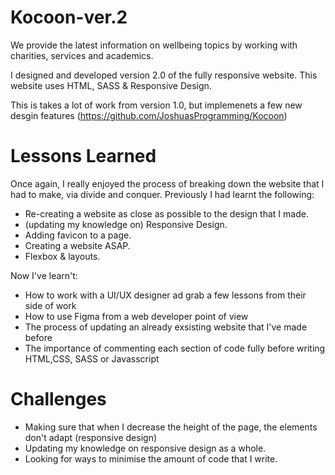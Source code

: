 # Kocoon-ver.2

We provide the latest information on wellbeing topics by working with charities, services and academics.

I designed and developed version 2.0 of the fully responsive website. This website uses HTML, SASS & Responsive Design.

This is takes a lot of work from version 1.0, but implemenets a few new desgin features (https://github.com/JoshuasProgramming/Kocoon) 

# Lessons Learned

Once again, I really enjoyed the process of breaking down the website that I had to make, via divide and conquer. Previously I had learnt the following:

* Re-creating a website as close as possible to the design that I made.
* (updating my knowledge on) Responsive Design.
* Adding favicon to a page.
* Creating a website ASAP.
* Flexbox & layouts.

Now I've learn't:

* How to work with a UI/UX designer ad grab a few lessons from their side of work
* How to use Figma from a web developer point of view
* The process of updating an already exsisting website that I've made before
* The importance of commenting each section of code fully before writing HTML,CSS, SASS or Javasscript

# Challenges

* Making sure that when I decrease the height of the page, the elements don't adapt (responsive design)
* Updating my knowledge on responsive design as a whole.
* Looking for ways to minimise the amount of code that I write.
